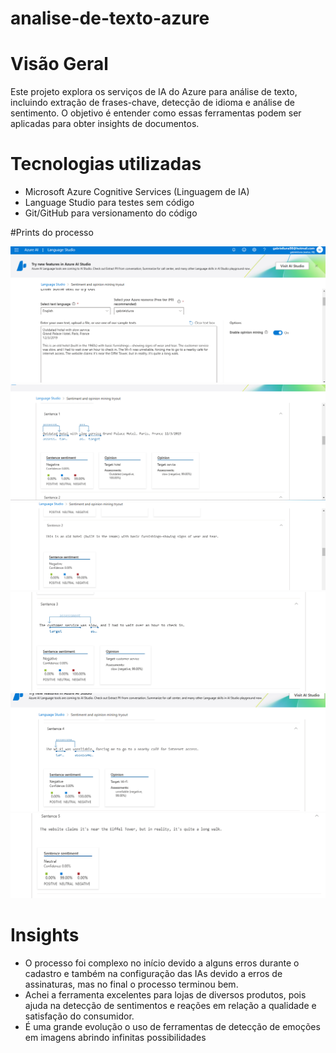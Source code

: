 # analise-de-texto-azure
# Visão Geral

Este projeto explora os serviços de IA do Azure para análise de texto, incluindo extração de frases-chave, detecção de idioma e análise de sentimento. O objetivo é entender como essas ferramentas podem ser aplicadas para obter insights de documentos.

# Tecnologias utilizadas 

- Microsoft Azure Cognitive Services (Linguagem de IA)
- Language Studio para testes sem código
- Git/GitHub para versionamento do código

#Prints do processo 

![alt text](Inicio.png)
![alt text](<Sentence 1.png>)
![alt text](<Sentence 2-1.png>)
![alt text](<Sentence 3.png>)
![alt text](<Sentence 4.png>)
![alt text](<Sentence 5.png>)

# Insights 
- O processo foi complexo no início devido a alguns erros durante o cadastro e também na configuração das IAs devido a erros de assinaturas, mas no final o processo terminou bem.
- Achei a ferramenta excelentes para lojas de diversos produtos, pois ajuda na detecção de sentimentos e reações em relação a qualidade e satisfação do consumidor.
- É uma grande evolução o uso de ferramentas de detecção de emoções em imagens abrindo infinitas possibilidades
